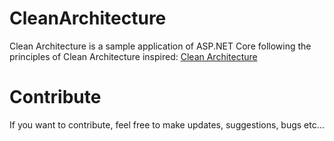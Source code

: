 # CleanArchitecture
Clean Architecture is a sample application of ASP.NET Core following the principles of Clean Architecture inspired: [Clean Architecture](https://blog.cleancoder.com/uncle-bob/2012/08/13/the-clean-architecture.html)

# Contribute
If you want to contribute, feel free to make updates, suggestions, bugs etc...
